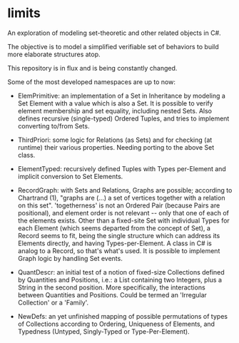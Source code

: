 # limits
An exploration of modeling set-theoretic and other related objects in C#.

The objective is to model a simplified verifiable set of behaviors to build more elaborate structures atop.

This repository is in flux and is being constantly changed.

Some of the most developed namespaces are up to now:

- ElemPrimitive: an implementation of a Set in Inheritance by modeling a Set Element with a value which is also a Set. It is possible to verify element membership and set equality, including nested Sets. Also defines recursive (single-typed) Ordered Tuples, and tries to implement converting to/from Sets.

- ThirdPriori: some logic for Relations (as Sets) and for checking (at runtime) their various properties. Needing porting to the above Set class.

- ElementTyped: recursively defined Tuples with Types per-Element and implicit conversion to Set Elements.

- RecordGraph: with Sets and Relations, Graphs are possible; according to Chartrand (1), "graphs are (...) a set of vertices together with a relation on this set". 'togetherness' is not an Ordered Pair (because Pairs are positional), and element order is not relevant -- only that one of each of the elements exists. Other than a fixed-site Set with individual Types for each Element (which seems departed from the concept of Set), a Record seems to fit, being the single structure which can address its Elements directly, and having Types-per-Element. A class in C# is analog to a Record, so that's what's used. It is possible to implement Graph logic by handling Set events.

- QuantDescr: an initial test of a notion of fixed-size Collections defined by Quantities and Positions, i.e.: a List containing two Integers, plus a String in the second position. More specifically, the interactions between Quantities and Positions. Could be termed an 'Irregular Collection' or a 'Family'.

- NewDefs: an yet unfinished mapping of possible permutations of types of Collections according to Ordering, Uniqueness of Elements, and Typedness (Untyped, Singly-Typed or Type-Per-Element).
